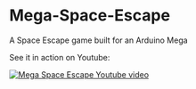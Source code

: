 # Mega-Space-Escape
 A Space Escape game built for an Arduino Mega

See it in action on Youtube:

[![Mega Space Escape Youtube video](https://img.youtube.com/vi/-9FaoLCVBKg/0.jpg)](https://www.youtube.com/watch?v=-9FaoLCVBKg)
